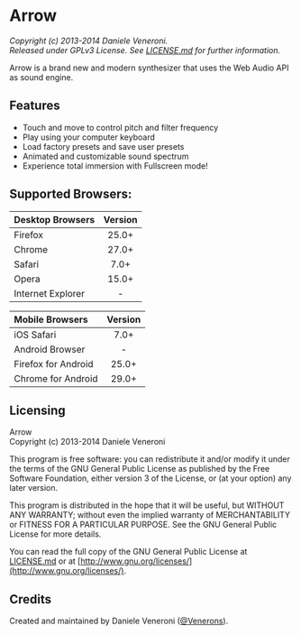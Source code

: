 # Arrow

_Copyright (c) 2013-2014 Daniele Veneroni._  
_Released under GPLv3 License. See [LICENSE.md](LICENSE.md) for further information._

Arrow is a brand new and modern synthesizer that uses the Web Audio API as sound engine.

## Features

* Touch and move to control pitch and filter frequency
* Play using your computer keyboard
* Load factory presets and save user presets
* Animated and customizable sound spectrum
* Experience total immersion with Fullscreen mode!

## Supported Browsers:

Desktop Browsers  | Version
:---------------- | :---:
Firefox           | 25.0+
Chrome            | 27.0+
Safari            | 7.0+
Opera             | 15.0+
Internet Explorer | -

Mobile Browsers     | Version
:------------------ | :---:
iOS Safari          | 7.0+
Android Browser     | -
Firefox for Android | 25.0+
Chrome for Android  | 29.0+

## Licensing

Arrow  
Copyright (c) 2013-2014 Daniele Veneroni  

This program is free software: you can redistribute it and/or modify it under the terms of the GNU General Public License as published by the Free Software Foundation, either version 3 of the License, or (at your option) any later version.  

This program is distributed in the hope that it will be useful, but WITHOUT ANY WARRANTY; without even the implied warranty of
MERCHANTABILITY or FITNESS FOR A PARTICULAR PURPOSE. See the GNU General Public License for more details.  

You can read the full copy of the GNU General Public License at [LICENSE.md](LICENSE.md) or at [http://www.gnu.org/licenses/](http://www.gnu.org/licenses/).  

## Credits

Created and maintained by Daniele Veneroni ([@Venerons](http://twitter.com/Venerons)).
